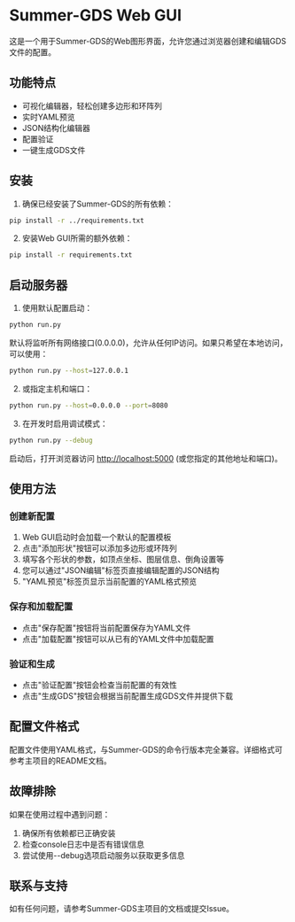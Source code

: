 # Summer-GDS Web GUI

这是一个用于Summer-GDS的Web图形界面，允许您通过浏览器创建和编辑GDS文件的配置。

## 功能特点

- 可视化编辑器，轻松创建多边形和环阵列
- 实时YAML预览
- JSON结构化编辑器
- 配置验证
- 一键生成GDS文件

## 安装

1. 确保已经安装了Summer-GDS的所有依赖：

```bash
pip install -r ../requirements.txt
```

2. 安装Web GUI所需的额外依赖：

```bash
pip install -r requirements.txt
```

## 启动服务器

1. 使用默认配置启动：

```bash
python run.py
```

默认将监听所有网络接口(0.0.0.0)，允许从任何IP访问。如果只希望在本地访问，可以使用：

```bash
python run.py --host=127.0.0.1
```

2. 或指定主机和端口：

```bash
python run.py --host=0.0.0.0 --port=8080
```

3. 在开发时启用调试模式：

```bash
python run.py --debug
```

启动后，打开浏览器访问 [http://localhost:5000](http://localhost:5000) (或您指定的其他地址和端口)。

## 使用方法

### 创建新配置

1. Web GUI启动时会加载一个默认的配置模板
2. 点击"添加形状"按钮可以添加多边形或环阵列
3. 填写各个形状的参数，如顶点坐标、图层信息、倒角设置等
4. 您可以通过"JSON编辑"标签页直接编辑配置的JSON结构
5. "YAML预览"标签页显示当前配置的YAML格式预览

### 保存和加载配置

- 点击"保存配置"按钮将当前配置保存为YAML文件
- 点击"加载配置"按钮可以从已有的YAML文件中加载配置

### 验证和生成

- 点击"验证配置"按钮会检查当前配置的有效性
- 点击"生成GDS"按钮会根据当前配置生成GDS文件并提供下载

## 配置文件格式

配置文件使用YAML格式，与Summer-GDS的命令行版本完全兼容。详细格式可参考主项目的README文档。

## 故障排除

如果在使用过程中遇到问题：

1. 确保所有依赖都已正确安装
2. 检查console日志中是否有错误信息
3. 尝试使用--debug选项启动服务以获取更多信息

## 联系与支持

如有任何问题，请参考Summer-GDS主项目的文档或提交Issue。 
